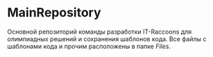 # MainRepository
Основной репозиторий команды разработки IT-Raccoons для олимпиадных решений и сохранения шаблонов кода.
Все файлы с шаблонами кода и прочим расположены в папке <i>Files</i>.
